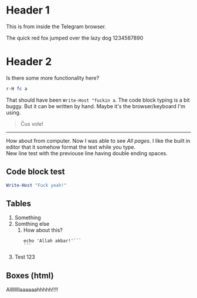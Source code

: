 <!-- TITLE: Test From Mibile -->
<!-- SUBTITLE: A quick summary of Test From Mibile -->

# Header 1
This is from inside the Telegram browser. 

The quick red fox jumped over the lazy dog 1234567890

# Header 2
Is there some more functionality here? 

```powershell
r-H fc a
```
That should have been `Write-Host "fuckin a`. The code block typing is a bit buggy. But it can be written by hand. Maybe it's the browser/keyboard I'm using. 

> Čus vole! 

---

How about from computer. Now I was able to see *All pages*. I like the built in editor that it somehow format the text while you type.  
New line test with the previouse line having double ending spaces.

## Code block test
```powershell
Write-Host "Fuck yeah!"
```

## Tables
1. Something
2. Somthing else
   1. How about this?
      ````
      echo 'Allah akbar!'```
      ```
3. Test 123

## Boxes (html)
<div class="warning">
    Allllllllaaaaaahhhhh!!!!
</div>